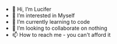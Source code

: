 - 👋 Hi, I’m Lucifer
- 👀 I’m interested in Myself
- 🌱 I’m currently learning to code
- 💞️ I’m looking to collaborate on nothing
- 📫 How to reach me - you can't afford it

